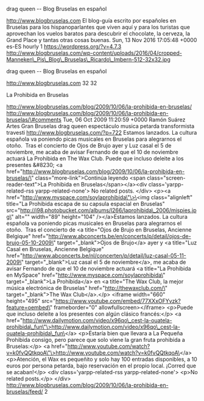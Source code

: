 drag queen -- Blog Bruselas en español

http://www.blogbruselas.com El blog-guía escrito por españoles en
Bruselas para los hispanoparlantes que viven aquí y para los turistas
que aprovechan los vuelos baratos para descubrir el chocolate, la
cerveza, la Grand Place y tantas otras cosas buenas. Sun, 13 Nov 2016
17:05:48 +0000 es-ES hourly 1 https://wordpress.org/?v=4.7.3
http://www.blogbruselas.com/wp-content/uploads/2016/04/cropped-Manneken\_Pis\_Blog\_Bruselas\_Ricardo\_Imbern-512-32x32.jpg

drag queen -- Blog Bruselas en español

http://www.blogbruselas.com 32 32

La Prohibida en Bruselas

http://www.blogbruselas.com/blog/2009/10/06/la-prohibida-en-bruselas/
http://www.blogbruselas.com/blog/2009/10/06/la-prohibida-en-bruselas/\#comments
Tue, 06 Oct 2009 11:20:59 +0000 Ramón Suárez Artes Gran Bruselas drag
queen espectáculo musica petarda transformista travesti
http://www.blogbruselas.com/?p=722 Estamos lanzados. La cultura española
va poniendo picas musicales en Bruselas para alegrarnos el otoño.  Tras
el concierto de Ojos de Brujo ayer y Luz casal el 5 de noviembre, me
acaba de avisar Fernando de que el 10 de noviembre actuará La Prohibida
en The Wax Club. Puede que incluso deleite a los presentes &\#8230; \<a
href=\"http://www.blogbruselas.com/blog/2009/10/06/la-prohibida-en-bruselas/\"
class=\"more-link\"\>Continúa leyendo \<span
class=\"screen-reader-text\"\>La Prohibida en
Bruselas\</span\>\</a\>\<div class=\'yarpp-related-rss
yarpp-related-none\'\> No related posts. \</div\> \<p\>\<a
href=\"http://www.myspace.com/soylaprohibida\"\>\<img
class=\"alignleft\" title=\"La Prohibida escapa de su capsula espacial
en Bruselas\"
src=\"http://i98.photobucket.com/albums/l266/laprohibida\_2006/mispies.jpg\"
alt=\"\" width=\"89\" height=\"104\" /\>\</a\>Estamos lanzados. La
cultura española va poniendo picas musicales en Bruselas para alegrarnos
el otoño.  Tras el concierto de \<a title=\"Ojos de Brujo en Bruselas,
Ancienne Belgique\"
href=\"http://www.abconcerts.be/en/concerts/p/detail/ojos-de-brujo-05-10-2009\"
target=\"\_blank\"\>Ojos de Brujo\</a\> ayer y \<a title=\"Luz Casal en
Bruselas, Ancienne Belgique\"
href=\"http://www.abconcerts.be/nl/concerten/p/detail/luz-casal-05-11-2009\"
target=\"\_blank\"\>Luz casal el 5 de noviembre\</a\>, me acaba de
avisar Fernando de que el 10 de noviembre actuará \<a title=\"La
Prohibida en MySpace\" href=\"http://www.myspace.com/soylaprohibida\"
target=\"\_blank\"\>La Prohibida\</a\> en \<a title=\"The Wax Club, la
mejor música electrónica de Bruselas\" href=\"http://thewaxclub.com/\"
target=\"\_blank\"\>The Wax Club\</a\>.\</p\> \<iframe width=\"660\"
height=\"495\"
src=\"https://www.youtube.com/embed/77XXxOFYvzk?feature=oembed\"
frameborder=\"0\" allowfullscreen\>\</iframe\> \<p\>Puede que incluso
deleite a los presentes con algún clásico francés:\</p\> \<a
href=\"http://www.dailymotion.com/video/x96qo\_cest-la-ouatela-prohibida\_fun\"\>http://www.dailymotion.com/video/x96qo\_cest-la-ouatela-prohibida\_fun\</a\>
\<p\>Estaría bien que llevara a La Pequeña Prohibida consigo, pero
parece que solo viene la gran fruta prohibida a Bruselas:\</p\> \<a
href=\"http://www.youtube.com/watch?v=k0fvQQtkqoA\"\>http://www.youtube.com/watch?v=k0fvQQtkqoA\</a\>
\<p\>Atención, el Wax es pequeñito y solo hay 100 entradas disponibles,
a 10 euros por persona petarda, bajo reservación en el propio local.
¡Corred que se acaban!\</p\> \<div class=\'yarpp-related-rss
yarpp-related-none\'\> \<p\>No related posts.\</p\> \</div\>
http://www.blogbruselas.com/blog/2009/10/06/la-prohibida-en-bruselas/feed/
2
